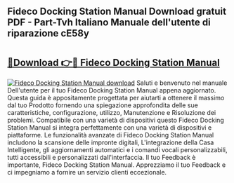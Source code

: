 ## Fideco Docking Station Manual Download gratuit PDF - Part-Tvh Italiano Manuale dell'utente di riparazione cE58y

# <h2><a href="http://df94ygb.blite.top/?on=Fideco+Docking+Station+Manual">🔗Download 👉🔴 Fideco Docking Station Manual</a></h2>

[![Fideco Docking Station Manual download](https://i.imgur.com/lujVjoI.png)](http://df94ygb.blite.top/?on=Fideco+Docking+Station+Manual)
Saluti e benvenuto nel manuale Dell'utente per il tuo Fideco Docking Station Manual appena aggiornato. Questa guida è appositamente progettata per aiutarti a ottenere il massimo dal tuo Prodotto fornendo una spiegazione approfondita delle sue caratteristiche, configurazione, utilizzo, Manutenzione e Risoluzione dei problemi. Compatibile con una varietà di dispositivi questo Fideco Docking Station Manual si integra perfettamente con una varietà di dispositivi e piattaforme. Le funzionalità avanzate di Fideco Docking Station Manual includono la scansione delle impronte digitali, L'integrazione della Casa Intelligente, gli aggiornamenti automatici e i comandi vocali personalizzabili, tutti accessibili e personalizzati dall'interfaccia. Il tuo Feedback è importante, Fideco Docking Station Manual. Apprezziamo il tuo Feedback e ci impegniamo a fornire un servizio clienti eccezionale.
